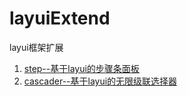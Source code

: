 # layuiExtend
layui框架扩展

1. [step--基于layui的步骤条面板](https://hsiangleev.github.io/layuiExtend/step/index.html)
1. [cascader--基于layui的无限级联选择器](https://hsiangleev.github.io/layuiExtend/cascader/index.html)
